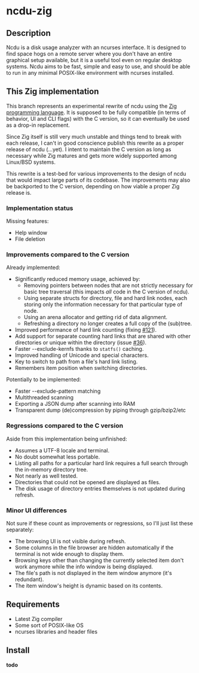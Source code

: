 # ncdu-zig

## Description

Ncdu is a disk usage analyzer with an ncurses interface. It is designed to find
space hogs on a remote server where you don't have an entire graphical setup
available, but it is a useful tool even on regular desktop systems. Ncdu aims
to be fast, simple and easy to use, and should be able to run in any minimal
POSIX-like environment with ncurses installed.

## This Zig implementation

This branch represents an experimental rewrite of ncdu using the [Zig
programming language](https://ziglang.org/). It is supposed to be fully
compatible (in terms of behavior, UI and CLI flags) with the C version, so it
can eventually be used as a drop-in replacement.

Since Zig itself is still very much unstable and things tend to break with each
release, I can't in good conscience publish this rewrite as a proper release of
ncdu (...yet). I intent to maintain the C version as long as necessary while
Zig matures and gets more widely supported among Linux/BSD systems. 

This rewrite is a test-bed for various improvements to the design of ncdu that
would impact large parts of its codebase. The improvements may also be
backported to the C version, depending on how viable a proper Zig release is.

### Implementation status

Missing features:

- Help window
- File deletion

### Improvements compared to the C version

Already implemented:

- Significantly reduced memory usage, achieved by:
  - Removing pointers between nodes that are not strictly necessary for basic
    tree traversal (this impacts *all* code in the C version of ncdu).
  - Using separate structs for directory, file and hard link nodes, each storing
    only the information necessary for that particular type of node.
  - Using an arena allocator and getting rid of data alignment.
  - Refreshing a directory no longer creates a full copy of the (sub)tree.
- Improved performance of hard link counting (fixing
  [#121](https://code.blicky.net/yorhel/ncdu/issues/121)).
- Add support for separate counting hard links that are shared with other
  directories or unique within the directory (issue
  [#36](https://code.blicky.net/yorhel/ncdu/issues/36)).
- Faster --exclude-kernfs thanks to `statfs()` caching.
- Improved handling of Unicode and special characters.
- Key to switch to path from a file's hard link listing.
- Remembers item position when switching directories.

Potentially to be implemented:

- Faster --exclude-pattern matching
- Multithreaded scanning
- Exporting a JSON dump after scanning into RAM
- Transparent dump (de)compression by piping through gzip/bzip2/etc

### Regressions compared to the C version

Aside from this implementation being unfinished:

- Assumes a UTF-8 locale and terminal.
- No doubt somewhat less portable.
- Listing all paths for a particular hard link requires a full search through
  the in-memory directory tree.
- Not nearly as well tested.
- Directories that could not be opened are displayed as files.
- The disk usage of directory entries themselves is not updated during refresh.

### Minor UI differences

Not sure if these count as improvements or regressions, so I'll just list these
separately:

- The browsing UI is not visible during refresh.
- Some columns in the file browser are hidden automatically if the terminal is
  not wide enough to display them.
- Browsing keys other than changing the currently selected item don't work
  anymore while the info window is being displayed.
- The file's path is not displayed in the item window anymore (it's redundant).
- The item window's height is dynamic based on its contents.

## Requirements

- Latest Zig compiler
- Some sort of POSIX-like OS
- ncurses libraries and header files

## Install

**todo**
